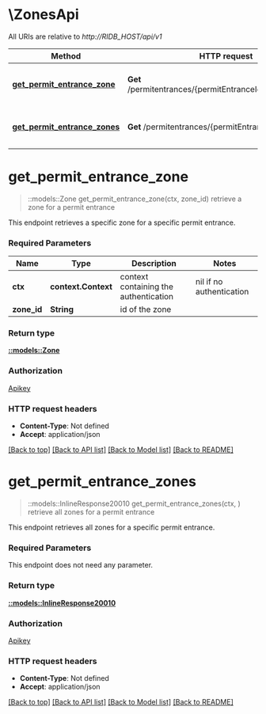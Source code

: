 # \ZonesApi

All URIs are relative to *http://RIDB_HOST/api/v1*

Method | HTTP request | Description
------------- | ------------- | -------------
[**get_permit_entrance_zone**](ZonesApi.md#get_permit_entrance_zone) | **Get** /permitentrances/{permitEntranceId}/zones/{zoneId} | retrieve a zone for a permit entrance
[**get_permit_entrance_zones**](ZonesApi.md#get_permit_entrance_zones) | **Get** /permitentrances/{permitEntranceId}/zones | retrieve all zones for a permit entrance


# **get_permit_entrance_zone**
> ::models::Zone get_permit_entrance_zone(ctx, zone_id)
retrieve a zone for a permit entrance

This endpoint retrieves a specific zone for a specific permit entrance.

### Required Parameters

Name | Type | Description  | Notes
------------- | ------------- | ------------- | -------------
 **ctx** | **context.Context** | context containing the authentication | nil if no authentication
  **zone_id** | **String**| id of the zone | 

### Return type

[**::models::Zone**](Zone.md)

### Authorization

[Apikey](../README.md#Apikey)

### HTTP request headers

 - **Content-Type**: Not defined
 - **Accept**: application/json

[[Back to top]](#) [[Back to API list]](../README.md#documentation-for-api-endpoints) [[Back to Model list]](../README.md#documentation-for-models) [[Back to README]](../README.md)

# **get_permit_entrance_zones**
> ::models::InlineResponse20010 get_permit_entrance_zones(ctx, )
retrieve all zones for a permit entrance

This endpoint retrieves all zones for a specific permit entrance.

### Required Parameters
This endpoint does not need any parameter.

### Return type

[**::models::InlineResponse20010**](inline_response_200_10.md)

### Authorization

[Apikey](../README.md#Apikey)

### HTTP request headers

 - **Content-Type**: Not defined
 - **Accept**: application/json

[[Back to top]](#) [[Back to API list]](../README.md#documentation-for-api-endpoints) [[Back to Model list]](../README.md#documentation-for-models) [[Back to README]](../README.md)

